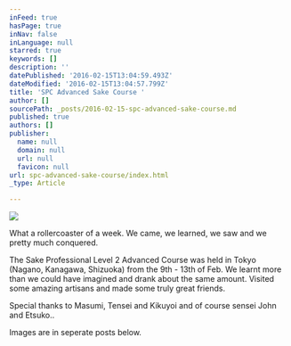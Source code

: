 ```yaml
---
inFeed: true
hasPage: true
inNav: false
inLanguage: null
starred: true
keywords: []
description: ''
datePublished: '2016-02-15T13:04:59.493Z'
dateModified: '2016-02-15T13:04:57.799Z'
title: 'SPC Advanced Sake Course '
author: []
sourcePath: _posts/2016-02-15-spc-advanced-sake-course.md
published: true
authors: []
publisher:
  name: null
  domain: null
  url: null
  favicon: null
url: spc-advanced-sake-course/index.html
_type: Article

---
```

![](https://s3-us-west-2.amazonaws.com/the-grid-img/p/82230cd83d8b832106a4df44f8a00879c4951cbf.jpg)

What a rollercoaster of a week. We came, we learned, we saw and we pretty much conquered. 

The Sake Professional Level 2 Advanced Course was held in Tokyo (Nagano, Kanagawa, Shizuoka) from the 9th - 13th of Feb.  We learnt more than we could have imagined and drank about the same amount. Visited some amazing artisans and made some truly great friends. 

Special thanks to Masumi, Tensei and Kikuyoi and of course sensei John and Etsuko.. 

Images are in seperate posts below.